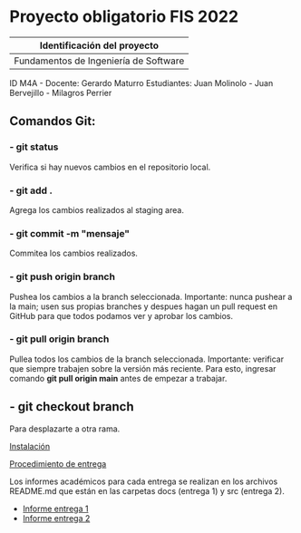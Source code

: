 # Proyecto obligatorio FIS 2022

| Identificación del proyecto
|-----------
| Fundamentos de Ingeniería de Software
ID M4A - Docente: Gerardo Maturro
Estudiantes: Juan Molinolo - Juan Bervejillo - Milagros Perrier

## Comandos Git:
### - git status
Verifica si hay nuevos cambios en el repositorio local.

### - git add .
Agrega los cambios realizados al staging area.

### - git commit -m "mensaje"
Commitea los cambios realizados.

### - git push origin branch
Pushea los cambios a la branch seleccionada. Importante: nunca pushear a la main; usen sus propias branches y despues hagan un pull request en GitHub para que todos podamos ver y aprobar los cambios.

### - git pull origin branch
Pullea todos los cambios de la branch seleccionada. Importante: verificar que siempre trabajen sobre la versión más reciente. Para esto, ingresar comando **git pull origin main** antes de empezar a trabajar.

## - git checkout branch
Para desplazarte a otra rama.


[Instalación](install.md)

[Procedimiento de entrega](proc_entrega.md)

Los informes académicos para cada entrega se realizan en los archivos README.md que están en las carpetas docs (entrega 1) y src (entrega 2).
* [Informe entrega 1](docs/README.md)
* [Informe entrega 2](src/README.md)


